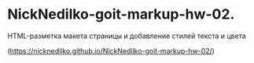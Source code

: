 # NickNedilko-goit-markup-hw-02.
HTML-разметка макета страницы и добавление стилей текста и цвета

(https://nicknedilko.github.io/NickNedilko-goit-markup-hw-02/)

